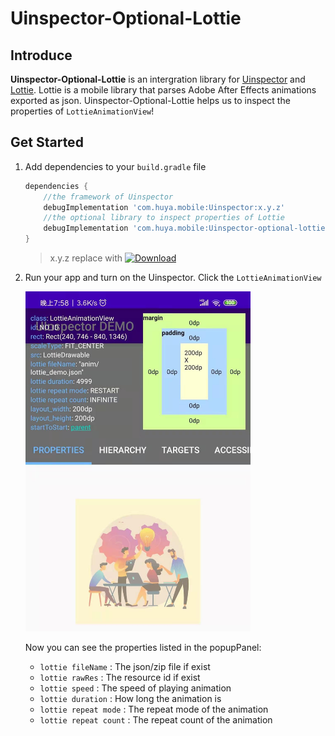 # Uinspector-Optional-Lottie

## Introduce 

**Uinspector-Optional-Lottie** is an intergration library for [Uinspector](https://github.com/YvesCheung/UInspector) and [Lottie](https://github.com/airbnb/lottie-android).
Lottie is a mobile library that parses Adobe After Effects animations exported as json.
Uinspector-Optional-Lottie helps us to inspect the properties of `LottieAnimationView`!

## Get Started

1. Add dependencies to your `build.gradle` file

    ```groovy
    dependencies {
        //the framework of Uinspector
        debugImplementation 'com.huya.mobile:Uinspector:x.y.z'
        //the optional library to inspect properties of Lottie
        debugImplementation 'com.huya.mobile:Uinspector-optional-lottie:x.y.z'
    }
    ```
    
    > x.y.z replace with [![Download](https://api.bintray.com/packages/yvescheung/maven/UInspector/images/download.svg)](https://bintray.com/yvescheung/maven/UInspector/_latestVersion)


2. Run your app and turn on the Uinspector. Click the `LottieAnimationView`
 
    <img src="https://raw.githubusercontent.com/YvesCheung/UInspector/master/art/lottie.jpg" alt="Inspect Lottie" width="360">
    
    Now you can see the properties listed in the popupPanel:
    
    - `lottie fileName` : The json/zip file if exist
    - `lottie rawRes` : The resource id if exist
    - `lottie speed` : The speed of playing animation
    - `lottie duration` : How long the animation is
    - `lottie repeat mode` : The repeat mode of the animation
    - `lottie repeat count` : The repeat count of the animation